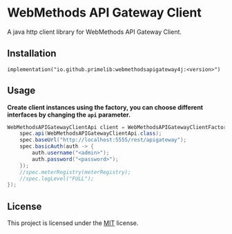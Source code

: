 # WebMethods API Gateway Client

A java http client library for WebMethods API Gateway Client.

## Installation

```
implementation("io.github.primelib:webmethodsapigateway4j:<version>")
```

## Usage

**Create client instances using the factory, you can choose different interfaces by changing the `api` parameter.**

```java
WebMethodsAPIGatewayClientApi client = WebMethodsAPIGatewayClientFactory.create(spec -> {
    spec.api(WebMethodsAPIGatewayClientApi.class);
    spec.baseUrl("http://localhost:5555/rest/apigateway");
    spec.basicAuth(auth -> {
        auth.username("<admin>");
        auth.password("<password>");
    });
    //spec.meterRegistry(meterRegistry);
    //spec.logLevel("FULL");
});
```


## License

This project is licensed under the [MIT](https://github.com/primelib/webmethods-api-gateway-client/blob/main/LICENSE) license.
